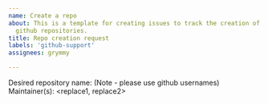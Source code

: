 ```yaml
---
name: Create a repo
about: This is a template for creating issues to track the creation of new hackclub
  github repositories.
title: Repo creation request
labels: 'github-support'
assignees: grymmy

---
```


Desired repository name: <replace>
(Note - please use github usernames) Maintainer(s): <replace1, replace2>
